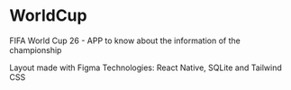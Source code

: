 # WorldCup
FIFA World Cup 26 - APP to know about the information of the championship

Layout made with Figma
Technologies: React Native, SQLite and Tailwind CSS
